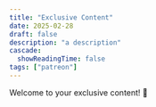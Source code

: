 ```yaml
---
title: "Exclusive Content"
date: 2025-02-28
draft: false
description: "a description"
cascade:
  showReadingTime: false
tags: ["patreon"]
---
```


Welcome to your exclusive content! 🎉